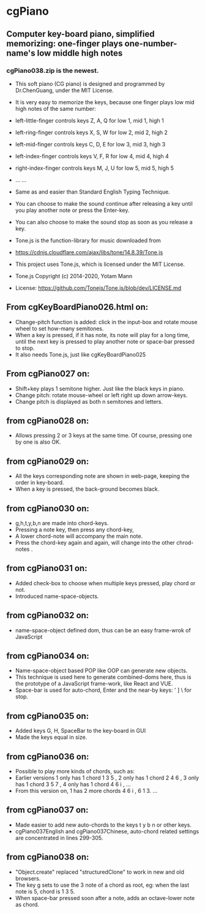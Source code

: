 # cgPiano
## Computer key-board piano, simplified memorizing: one-finger plays one-number-name's low middle high notes
### cgPiano038.zip is the newest. 
- This soft piano (CG piano) is designed and programmed by Dr.ChenGuang, under the MIT License.
- It is very easy to memorize the keys, because one finger plays low mid high notes of the same number:
- left-little-finger controls keys Z, A, Q for low 1, mid 1, high 1
- left-ring-finger controls keys X, S, W for low 2, mid 2, high 2
- left-mid-finger controls keys C, D, E for low 3, mid 3, high 3
- left-index-finger controls keys V, F, R for low 4, mid 4, high 4

- right-index-finger controls keys M, J, U for low 5, mid 5, high 5
- ... ...
- Same as and easier than Standard English Typing Technique.

- You can choose to make the sound continue after releasing a key until you play another note or press the Enter-key.
- You can also choose to make the sound stop as soon as you release a key.

- Tone.js is the function-library for music downloaded from
- https://cdnjs.cloudflare.com/ajax/libs/tone/14.8.39/Tone.js

-  This project uses Tone.js, which is licensed under the MIT License.
- Tone.js Copyright (c) 2014-2020, Yotam Mann
- License: https://github.com/Tonejs/Tone.js/blob/dev/LICENSE.md

## From cgKeyBoardPiano026.html on:
- Change-pitch function is added: click in the input-box and rotate mouse wheel to set how-many semitones. 
- When a key is pressed, if it has note, its note will play for a long time, until the next key is pressed to play another note or space-bar pressed to stop. 
- It also needs Tone.js, just like cgKeyBoardPiano025

## From cgPiano027 on:
- Shift+key plays 1 semitone higher. Just like the black keys in piano. 
- Change pitch: rotate mouse-wheel or left right up down arrow-keys. 
- Change pitch is displayed as both n semitones and letters.

## from cgPiano028 on:
- Allows pressing 2 or 3 keys at the same time. Of course, pressing one by one is also OK.

## from cgPiano029 on:
- All the keys corresponding note are shown in web-page, keeping the order in key-board.
- When a key is pressed, the back-ground becomes black.

## from cgPiano030 on:
- g,h,t,y,b,n are made into chord-keys.
- Pressing a note key, then press any chord-key, 
- A lower chord-note will accompany the main note.
- Press the chord-key again and again, will change into the other chrod-notes .

## from cgPiano031 on:
- Added check-box to choose when multiple keys pressed, play chord or not. 
- Introduced name-space-objects. 

## from cgPiano032 on:
- name-space-object defined dom, thus can be an easy frame-wrok of JavaScript

## from cgPiano034 on:
- Name-space-object based POP like OOP can generate new objects. 
- This technique is used here to generate combined-doms here, thus is the prototype of a JavaScript frame-work, like React and VUE. 
- Space-bar is used for auto-chord, Enter and the near-by keys: ' ] \  for stop. 

## from cgPiano035 on:
- Added keys G, H, SpaceBar to the key-board in GUI
- Made the keys equal in size. 

## from cgPiano036 on:
- Possible to play more kinds of chords, such as:
- Earlier versions 1 only has 1 chord 1 3 5 ,  2 only has 1 chord 2 4 6 ,   3 only has 1 chord 3 5 7 ,  4 only has 1 chord 4 6 i , ... 
- From this version on, 1 has 2 more chords 4 6 i , 6 1 3. ...

## from cgPiano037 on:
- Made easier to add new auto-chords to the keys t y b n or other keys.
- cgPiano037English and cgPiano037Chinese, auto-chord related settings are concentrated in lines 299-305. 

## from cgPiano038 on:
- "Object.create" replaced "structuredClone" to work in new and old browsers. 
- The key g sets to use the 3 note of a chord as root, eg: when the last note is 5, chord is 1 3 5. 
- When space-bar pressed soon after a note, adds an octave-lower note as chord. 

